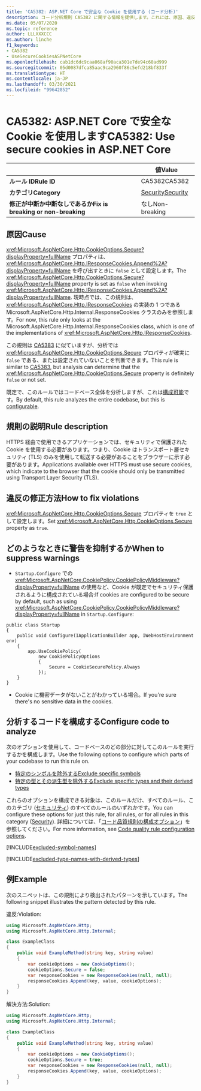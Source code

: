 ```yaml
---
title: 'CA5382: ASP.NET Core で安全な Cookie を使用する (コード分析)'
description: コード分析規則 CA5382 に関する情報を提供します。これには、原因、違反の修正方法、およびそれを抑制するタイミングなどが含まれます。
ms.date: 05/07/2020
ms.topic: reference
author: LLLXXXCCC
ms.author: linche
f1_keywords:
- CA5382
- UseSecureCookiesASPNetCore
ms.openlocfilehash: cab1dc6dc9caa068af90aca301e7de94c60ad999
ms.sourcegitcommit: 05d0087dfca85aac9ca2960f86c5efd218bf833f
ms.translationtype: HT
ms.contentlocale: ja-JP
ms.lasthandoff: 03/30/2021
ms.locfileid: "99642852"
---
```

# <a name="ca5382-use-secure-cookies-in-aspnet-core"></a><span data-ttu-id="6961f-103">CA5382: ASP.NET Core で安全な Cookie を使用します</span><span class="sxs-lookup"><span data-stu-id="6961f-103">CA5382: Use secure cookies in ASP.NET Core</span></span>

| | <span data-ttu-id="6961f-104">値</span><span class="sxs-lookup"><span data-stu-id="6961f-104">Value</span></span> |
|-|-|
| <span data-ttu-id="6961f-105">**ルール ID**</span><span class="sxs-lookup"><span data-stu-id="6961f-105">**Rule ID**</span></span> |<span data-ttu-id="6961f-106">CA5382</span><span class="sxs-lookup"><span data-stu-id="6961f-106">CA5382</span></span>|
| <span data-ttu-id="6961f-107">**カテゴリ**</span><span class="sxs-lookup"><span data-stu-id="6961f-107">**Category**</span></span> |[<span data-ttu-id="6961f-108">Security</span><span class="sxs-lookup"><span data-stu-id="6961f-108">Security</span></span>](security-warnings.md)|
| <span data-ttu-id="6961f-109">**修正が中断か中断なしであるか**</span><span class="sxs-lookup"><span data-stu-id="6961f-109">**Fix is breaking or non-breaking**</span></span> |<span data-ttu-id="6961f-110">なし</span><span class="sxs-lookup"><span data-stu-id="6961f-110">Non-breaking</span></span>|

## <a name="cause"></a><span data-ttu-id="6961f-111">原因</span><span class="sxs-lookup"><span data-stu-id="6961f-111">Cause</span></span>

<span data-ttu-id="6961f-112"><xref:Microsoft.AspNetCore.Http.CookieOptions.Secure?displayProperty=fullName> プロパティは、<xref:Microsoft.AspNetCore.Http.IResponseCookies.Append%2A?displayProperty=fullName> を呼び出すときに `false` として設定します。</span><span class="sxs-lookup"><span data-stu-id="6961f-112">The <xref:Microsoft.AspNetCore.Http.CookieOptions.Secure?displayProperty=fullName> property is set as `false` when invoking <xref:Microsoft.AspNetCore.Http.IResponseCookies.Append%2A?displayProperty=fullName>.</span></span> <span data-ttu-id="6961f-113">現時点では、この規則は、<xref:Microsoft.AspNetCore.Http.IResponseCookies> の実装の 1 つである Microsoft.AspNetCore.Http.Internal.ResponseCookies クラスのみを参照します。</span><span class="sxs-lookup"><span data-stu-id="6961f-113">For now, this rule only looks at the Microsoft.AspNetCore.Http.Internal.ResponseCookies class, which is one of the implementations of <xref:Microsoft.AspNetCore.Http.IResponseCookies>.</span></span>

<span data-ttu-id="6961f-114">この規則は [CA5383](ca5383.md) に似ていますが、分析では <xref:Microsoft.AspNetCore.Http.CookieOptions.Secure> プロパティが確実に `false` である、または設定されていないことを判断できます。</span><span class="sxs-lookup"><span data-stu-id="6961f-114">This rule is similar to [CA5383](ca5383.md), but analysis can determine that the <xref:Microsoft.AspNetCore.Http.CookieOptions.Secure> property is definitely `false` or not set.</span></span>

<span data-ttu-id="6961f-115">既定で、このルールではコードベース全体を分析しますが、これは[構成可能](#configure-code-to-analyze)です。</span><span class="sxs-lookup"><span data-stu-id="6961f-115">By default, this rule analyzes the entire codebase, but this is [configurable](#configure-code-to-analyze).</span></span>

## <a name="rule-description"></a><span data-ttu-id="6961f-116">規則の説明</span><span class="sxs-lookup"><span data-stu-id="6961f-116">Rule description</span></span>

<span data-ttu-id="6961f-117">HTTPS 経由で使用できるアプリケーションでは、セキュリティで保護された Cookie を使用する必要があります。つまり、Cookie はトランスポート層セキュリティ (TLS) のみを使用して転送する必要があることをブラウザーに示す必要があります。</span><span class="sxs-lookup"><span data-stu-id="6961f-117">Applications available over HTTPS must use secure cookies, which indicate to the browser that the cookie should only be transmitted using Transport Layer Security (TLS).</span></span>

## <a name="how-to-fix-violations"></a><span data-ttu-id="6961f-118">違反の修正方法</span><span class="sxs-lookup"><span data-stu-id="6961f-118">How to fix violations</span></span>

<span data-ttu-id="6961f-119"><xref:Microsoft.AspNetCore.Http.CookieOptions.Secure> プロパティを `true` として設定します。</span><span class="sxs-lookup"><span data-stu-id="6961f-119">Set <xref:Microsoft.AspNetCore.Http.CookieOptions.Secure> property as `true`.</span></span>

## <a name="when-to-suppress-warnings"></a><span data-ttu-id="6961f-120">どのようなときに警告を抑制するか</span><span class="sxs-lookup"><span data-stu-id="6961f-120">When to suppress warnings</span></span>

- <span data-ttu-id="6961f-121">`Startup.Configure` での <xref:Microsoft.AspNetCore.CookiePolicy.CookiePolicyMiddleware?displayProperty=fullName> の使用など、Cookie が既定でセキュリティ保護されるように構成されている場合:</span><span class="sxs-lookup"><span data-stu-id="6961f-121">If cookies are configured to be secure by default, such as using <xref:Microsoft.AspNetCore.CookiePolicy.CookiePolicyMiddleware?displayProperty=fullName> in `Startup.Configure`:</span></span>

```
public class Startup
{
    public void Configure(IApplicationBuilder app, IWebHostEnvironment env)
    {
        app.UseCookiePolicy(
            new CookiePolicyOptions
            {
                Secure = CookieSecurePolicy.Always
            });
    }
}
```

- <span data-ttu-id="6961f-122">Cookie に機密データがないことがわかっている場合。</span><span class="sxs-lookup"><span data-stu-id="6961f-122">If you're sure there's no sensitive data in the cookies.</span></span>

## <a name="configure-code-to-analyze"></a><span data-ttu-id="6961f-123">分析するコードを構成する</span><span class="sxs-lookup"><span data-stu-id="6961f-123">Configure code to analyze</span></span>

<span data-ttu-id="6961f-124">次のオプションを使用して、コードベースのどの部分に対してこのルールを実行するかを構成します。</span><span class="sxs-lookup"><span data-stu-id="6961f-124">Use the following options to configure which parts of your codebase to run this rule on.</span></span>

- [<span data-ttu-id="6961f-125">特定のシンボルを除外する</span><span class="sxs-lookup"><span data-stu-id="6961f-125">Exclude specific symbols</span></span>](#exclude-specific-symbols)
- [<span data-ttu-id="6961f-126">特定の型とその派生型を除外する</span><span class="sxs-lookup"><span data-stu-id="6961f-126">Exclude specific types and their derived types</span></span>](#exclude-specific-types-and-their-derived-types)

<span data-ttu-id="6961f-127">これらのオプションを構成できる対象は、このルールだけ、すべてのルール、このカテゴリ ([セキュリティ](security-warnings.md)) のすべてのルールのいずれかです。</span><span class="sxs-lookup"><span data-stu-id="6961f-127">You can configure these options for just this rule, for all rules, or for all rules in this category ([Security](security-warnings.md)).</span></span> <span data-ttu-id="6961f-128">詳細については、「[コード品質規則の構成オプション](../code-quality-rule-options.md)」を参照してください。</span><span class="sxs-lookup"><span data-stu-id="6961f-128">For more information, see [Code quality rule configuration options](../code-quality-rule-options.md).</span></span>

[!INCLUDE[excluded-symbol-names](~/includes/code-analysis/excluded-symbol-names.md)]

[!INCLUDE[excluded-type-names-with-derived-types](~/includes/code-analysis/excluded-type-names-with-derived-types.md)]

## <a name="example"></a><span data-ttu-id="6961f-129">例</span><span class="sxs-lookup"><span data-stu-id="6961f-129">Example</span></span>

<span data-ttu-id="6961f-130">次のスニペットは、この規則により検出されたパターンを示しています。</span><span class="sxs-lookup"><span data-stu-id="6961f-130">The following snippet illustrates the pattern detected by this rule.</span></span>

<span data-ttu-id="6961f-131">違反:</span><span class="sxs-lookup"><span data-stu-id="6961f-131">Violation:</span></span>

```csharp
using Microsoft.AspNetCore.Http;
using Microsoft.AspNetCore.Http.Internal;

class ExampleClass
{
    public void ExampleMethod(string key, string value)
    {
        var cookieOptions = new CookieOptions();
        cookieOptions.Secure = false;
        var responseCookies = new ResponseCookies(null, null);
        responseCookies.Append(key, value, cookieOptions);
    }
}
```

<span data-ttu-id="6961f-132">解決方法:</span><span class="sxs-lookup"><span data-stu-id="6961f-132">Solution:</span></span>

```csharp
using Microsoft.AspNetCore.Http;
using Microsoft.AspNetCore.Http.Internal;

class ExampleClass
{
    public void ExampleMethod(string key, string value)
    {
        var cookieOptions = new CookieOptions();
        cookieOptions.Secure = true;
        var responseCookies = new ResponseCookies(null, null);
        responseCookies.Append(key, value, cookieOptions);
    }
}
```
